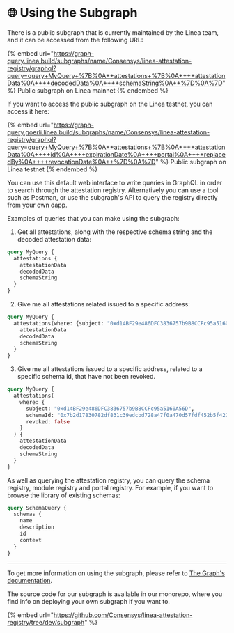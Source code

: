 # 🌐 Using the Subgraph

There is a public subgraph that is currently maintained by the Linea team, and it can be accessed from the following URL:

{% embed url="https://graph-query.linea.build/subgraphs/name/Consensys/linea-attestation-registry/graphql?query=query+MyQuery+%7B%0A++attestations+%7B%0A++++attestationData%0A++++decodedData%0A++++schemaString%0A++%7D%0A%7D" %}
Public subgraph on Linea mainnet
{% endembed %}

If you want to access the public subgraph on the Linea testnet, you can access it here:

{% embed url="https://graph-query.goerli.linea.build/subgraphs/name/Consensys/linea-attestation-registry/graphql?query=query+MyQuery+%7B%0A++attestations+%7B%0A++++attestationData%0A++++id%0A++++expirationDate%0A++++portal%0A++++replacedBy%0A++++revocationDate%0A++%7D%0A%7D" %}
Public subgraph on Linea testnet
{% endembed %}

You can use this default web interface to write queries in GraphQL in order to search through the attestation registry.  Alternatively you can use a tool such as Postman, or use the subgraph's API to query the registry directly from your own dapp.

Examples of queries that you can make using the subgraph:

1. Get all attestations, along with the respective schema string and the decoded attestation data:

```graphql
query MyQuery {
  attestations {
    attestationData
    decodedData
    schemaString
  }
}
```

2. Give me all attestations related issued to a specific address:

```graphql
query MyQuery {
  attestations(where: {subject: "0xd14BF29e486DFC3836757b9B8CCFc95a5160A56D"}) {
    attestationData
    decodedData
    schemaString
  }
}
```

3. Give me all attestations issued to a specific address, related to a specific schema id, that have not been revoked.

```graphql
query MyQuery {
  attestations(
    where: {
      subject: "0xd14BF29e486DFC3836757b9B8CCFc95a5160A56D",
      schemaId: "0x7b2d17830782df831c39edcbd728a47f0a470d57fdf452b5f4226f467f48295e",
      revoked: false
    }
  ) {
    attestationData
    decodedData
    schemaString
  }
}
```

As well as querying the attestation registry, you can query the schema registry, module registry and portal registry. For example, if you want to browse the library of existing schemas:

```graphql
query SchemaQuery {
  schemas {
    name
    description
    id
    context
  }
}
```

***

To get more information on using the subgraph, please refer to [The Graph's documentation](https://thegraph.com/docs/en/).

The source code for our subgraph is available in our monorepo, where you find info on deploying your own subgraph if you want to.

{% embed url="https://github.com/Consensys/linea-attestation-registry/tree/dev/subgraph" %}
